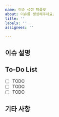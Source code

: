 ```yaml
---
name: 이슈 생성 템플릿
about: 이슈를 생성해주세요.
title: ''
labels: ''
assignees: ''

---
```


## 이슈 설명


## To-Do List

- [ ] TODO
- [ ] TODO
- [ ] TODO

## 기타 사항
